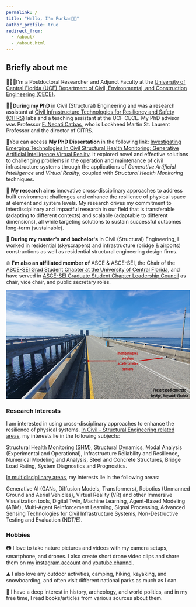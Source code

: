 ```yaml
---
permalink: /
title: "Hello, I'm Furkan👋🏼"
author_profile: true
redirect_from: 
  - /about/
  - /about.html
---
```



## Briefly about me

👨🏻‍💻I'm a Postdoctoral Researcher and Adjunct Faculty at the [University of Central Florida (UCF) Department of Civil, Environmental, and Construction Engineering (CECE)](https://www.cece.ucf.edu/).

🧑‍🎓️**During my PhD** in Civil (Structural) Engineering and was a research assistant at [Civil Infrastructure Technologies for Resiliency and Safety (CITRS)](https://www.cece.ucf.edu/citrs/) labs and a teaching assistant at the UCF CECE. My PhD advisor was Professor [F. Necati Catbas](https://www.cece.ucf.edu/catbas/), who is Lockheed Martin St. Laurent Professor and the director of CITRS.

📝You can access **My PhD Dissertation** in the following link: [Investigating Emerging Technologies In Civil Structural Health Monitoring: Generative Artificial Intelligence Virtual Reality](https://stars.library.ucf.edu/etd2023/145/). It explored novel and effective solutions to challenging problems in the operation and maintenance of civil infrastructure systems through the applications of *Generative Artificial Intelligence* and *Virtual Reality*, coupled with *Structural Health Monitoring* techniques.

🎯 **My research aims** innovative cross-disciplinary approaches to address built environment challenges and enhance the resilience of physical space at element and system levels. My research drives my commitment to interdisciplinary and impactful research in our field that is transferable (adapting to different contexts) and scalable (adaptable to different dimensions), all while targeting solutions to sustain successful outcomes long-term (sustainable).

👷 **During my master's and bachelor's** in Civil (Structural) Engineering, I worked in residential (skyscrapers) and infrastructure (bridge & airports) constructions as well as residential structural engineering design firms.

🌐 **I'm also an affiliated member of** ASCE & ASCE-SEI, the Chair of the [ASCE-SEI Grad Student Chapter at the University of Central Florida](https://www.linkedin.com/company/sei-ucf/?viewAsMember=true), and have served in [ASCE-SEI Graduate Student Chapter Leadership Council](https://www.asce.org/communities/institutes-and-technical-groups/structural-engineering-institute/local-chapters) as chair, vice chair, and public secretary roles.

<img align="center" width="628" height="297" src="/images/bridge 2.jpg">

### Research Interests
I am interested in using cross-disciplinary approaches to enhance the resilience of physical systems. <ins>In Civil - Structural Engineering related areas</ins>, my interests lie in the following subjects:

Structural Health Monitoring (SHM), Structural Dynamics, Modal Analysis (Experimental and Operational), Infrastructure Reliability and Resilience, Numerical Modeling and Analysis, Steel and Concrete Structures, Bridge Load Rating, System Diagnostics and Prognostics.

<ins>In multidisciplinary areas</ins>, my interests lie in the following areas:

Generative AI (GANs, Diffusion Models, Transformers), Robotics (Unmanned Ground and Aerial Vehicles), Virtual Reality (VR) and other Immersive Visualization tools, Digital Twin, Machine Learning, Agent-Based Modeling (ABM), Multi-Agent Reinforcement Learning, Signal Processing, Advanced Sensing Technologies for Civil Infrastructure Systems, Non-Destructive Testing and Evaluation (NDT/E).


### Hobbies
📷 I love to take nature pictures and videos with my camera setups, smartphone, and drones. I also create short drone video clips and share them on my [instagram account](https://www.instagram.com/furkanllci/) and [youtube channel](https://www.youtube.com/@fllci).

⛰️ I also love any outdoor activities, camping, hiking, kayaking, and snowboarding, and often visit different national parks as much as I can.

📘 I have a deep interest in history, archeology, and world politics, and in my free time, I read books/articles from various sources about them. 




<script type='text/javascript' id='clustrmaps' src='//cdn.clustrmaps.com/map_v2.js?cl=080808&w=720&t=m&d=bBHuA1jde18YBbI-xmRNaOPUXMSCxqh1Bm8t6oOMCVg&co=ffffff&cmo=3acc3a&cmn=ff5353&ct=808080'></script>


